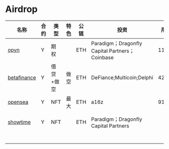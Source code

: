 # Airdrop

| 名称                                    | 合约 | 类型      | 特色 | 公链 | 投资                                           | 用户量  | 锁仓 | 成本            | 信息更新时间 | 备注              | who                    |
| --------------------------------------- | ---- | --------- | ---- | ---- | ---------------------------------------------- | ------- | ---- | --------------- | ------------ | ----------------- | ---------------------- |
| [opyn](https://www.opyn.co/)            | Y    | 期权      |      | ETH  | Paradigm；Dragonfly Capital Partners；Coinbase | 11739   | 83M  | 0.015（gas 60） | 21.10.5      | discord说没有空投 | {1-8}.[10u].a.ETH.9.10 |
| [betafinance](https://betafinance.org/) | Y    | 借贷+做空 | 做空 | ETH  | DeFiance;Multicoin;Delphi                      | 4282    | 20M  | 0.015(gas)      | 21.10.5      | 9.29结束快照      | {1,4-8}.a.ETH.9        |
| [opensea](https://opensea.io/)          | Y    | NFT       | 最大 | ETH  | a16z                                           | 912,550 |      |                 | 21.10.5      | 买卖多次          | {1}.a.ETH.9            |
| [showtime](https://tryshowtime.com/)    | Y    | NFT       |      | ETH  | Paradigm；Dragonfly Capital Partners           |         |      | 0               | 21.10.5      | 免gas费铸造nft    |                        |
|                                         |      |           |      |      |                                                |         |      |                 |              |                   |                        |
|                                         |      |           |      |      |                                                |         |      |                 |              |                   |                        |
|                                         |      |           |      |      |                                                |         |      |                 |              |                   |                        |
|                                         |      |           |      |      |                                                |         |      |                 |              |                   |                        |
|                                         |      |           |      |      |                                                |         |      |                 |              |                   |                        |

